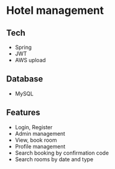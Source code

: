 # Hotel management
## Tech
- Spring
- JWT
- AWS upload
## Database
- MySQL
## Features
- Login, Register
- Admin management
- View, book room
- Profile management
- Search booking by confirmation code
- Search rooms by date and type
